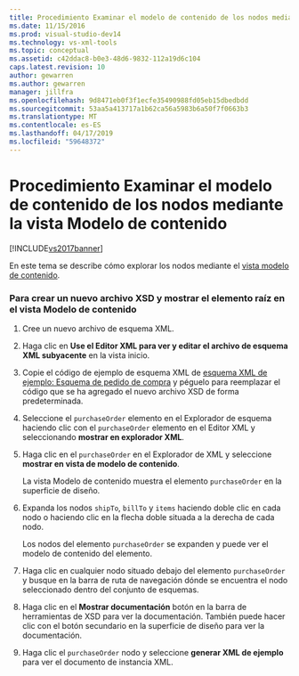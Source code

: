 ```yaml
---
title: Procedimiento Examinar el modelo de contenido de los nodos mediante la vista de modelo de contenido | Documentos de Microsoft
ms.date: 11/15/2016
ms.prod: visual-studio-dev14
ms.technology: vs-xml-tools
ms.topic: conceptual
ms.assetid: c42ddac8-b0e3-48d6-9832-112a19d6c104
caps.latest.revision: 10
author: gewarren
ms.author: gewarren
manager: jillfra
ms.openlocfilehash: 9d8471eb0f3f1ecfe35490988fd05eb15dbedbdd
ms.sourcegitcommit: 53aa5a413717a1b62ca56a5983b6a50f7f0663b3
ms.translationtype: MT
ms.contentlocale: es-ES
ms.lasthandoff: 04/17/2019
ms.locfileid: "59648372"
---
```

# <a name="how-to-examine-the-content-model-of-nodes-using-the-content-model-view"></a>Procedimiento Examinar el modelo de contenido de los nodos mediante la vista Modelo de contenido
[!INCLUDE[vs2017banner](../includes/vs2017banner.md)]

En este tema se describe cómo explorar los nodos mediante el [vista modelo de contenido](../xml-tools/content-model-view.md).  
  
### <a name="to-create-a-new-xsd-file-and-display-the-root-element-in-the-content-model-view"></a>Para crear un nuevo archivo XSD y mostrar el elemento raíz en el vista Modelo de contenido  
  
1.  Cree un nuevo archivo de esquema XML.  
  
2.  Haga clic en **Use el Editor XML para ver y editar el archivo de esquema XML subyacente** en la vista inicio.  
  
3.  Copie el código de ejemplo de esquema XML de [esquema XML de ejemplo: Esquema de pedido de compra](../xml-tools/sample-xsd-file-purchase-order-schema.md) y péguelo para reemplazar el código que se ha agregado el nuevo archivo XSD de forma predeterminada.  
  
4.  Seleccione el `purchaseOrder` elemento en el Explorador de esquema haciendo clic con el `purchaseOrder` elemento en el Editor XML y seleccionando **mostrar en explorador XML**.  
  
5.  Haga clic en el `purchaseOrder` en el Explorador de XML y seleccione **mostrar en vista de modelo de contenido**.  
  
     La vista Modelo de contenido muestra el elemento `purchaseOrder` en la superficie de diseño.  
  
6.  Expanda los nodos `shipTo`, `billTo` y `items` haciendo doble clic en cada nodo o haciendo clic en la flecha doble situada a la derecha de cada nodo.  
  
     Los nodos del elemento `purchaseOrder` se expanden y puede ver el modelo de contenido del elemento.  
  
7.  Haga clic en cualquier nodo situado debajo del elemento `purchaseOrder` y busque en la barra de ruta de navegación dónde se encuentra el nodo seleccionado dentro del conjunto de esquemas.  
  
8.  Haga clic en el **Mostrar documentación** botón en la barra de herramientas de XSD para ver la documentación. También puede hacer clic con el botón secundario en la superficie de diseño para ver la documentación.  
  
9. Haga clic el `purchaseOrder` nodo y seleccione **generar XML de ejemplo** para ver el documento de instancia XML.
